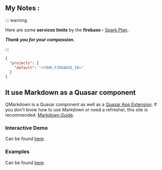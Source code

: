## My Notes :

::: warning

   Here are some **services limits** by the **firebase -** [Spark Plan](https://firebase.google.com/pricing?authuser=0)**.**

   ***Thank you for your compassion.***
   
:::

```json
{
  "projects": {
    "default": "<YOUR_FIREBASE_ID>"
  }
}
``` 

<div class="q-px-md q-py-lg " vue-cmp-wrapper>
 <vue-cmp import="src/components/notes"><notes/></vue-cmp>
</div>  


## It use Markdown as a Quasar component

 QMarkdown is a Quasar component as well as a [Quasar App Extension](https://v1.quasar.dev/app-extensions/introduction).
 If you don't know how to use Markdown or need a refresher,
 this site is recommended: [Markdown Guide](https://www.markdownguide.org/).
 
 ### Interactive Demo
Can be found [here](https://quasarframework.github.io/quasar-ui-qmarkdown/demo).

 ### Examples
Can be found [here](https://quasarframework.github.io/quasar-ui-qmarkdown/examples).


